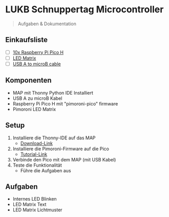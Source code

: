 # LUKB Schnuppertag Microcontroller
> Aufgaben & Dokumentation

## Einkaufsliste
- [ ] [10x Raspberry Pi Pico H](https://shop.pimoroni.com/products/raspberry-pi-pico?variant=40213898264659)
- [ ] [LED Matrix](https://www.digitec.ch/de/s1/product/pimoroni-pim545-pico-scroll-pack-mit-119-weissen-leds-elektronikmodul-22896088)
- [ ] [USB A to microB cable](https://shop.pimoroni.com/products/usb-a-to-microb-cable-black?variant=31241639434)

## Komponenten
* MAP mit Thonny Python IDE Installiert
* USB A zu microB Kabel
* Raspberry Pi Pico H mit "pimoroni-pico" firmware
* Pimoroni LED Matrix

## Setup
1. Installiere die Thonny-IDE auf das MAP
    * [Download-Link](https://thonny.org/)
2. Installiere die Pimoroni-Firmware auf die Pico
    * [Tutorial-Link](https://learn.pimoroni.com/article/getting-started-with-pico#installing-the-custom-firmware)
3. Verbinde den Pico mit dem MAP (mit USB Kabel)
4. Teste die Funktionalität
    * Führe die Aufgaben aus

## Aufgaben
* Internes LED Blinken
* LED Matrix Text
* LED Matrix Lichtmuster
